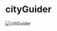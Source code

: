 ﻿# cityGuider
![citiGuider](https://user-images.githubusercontent.com/67913300/190679174-3614d2be-0316-4055-8450-873ed9facae4.PNG)
